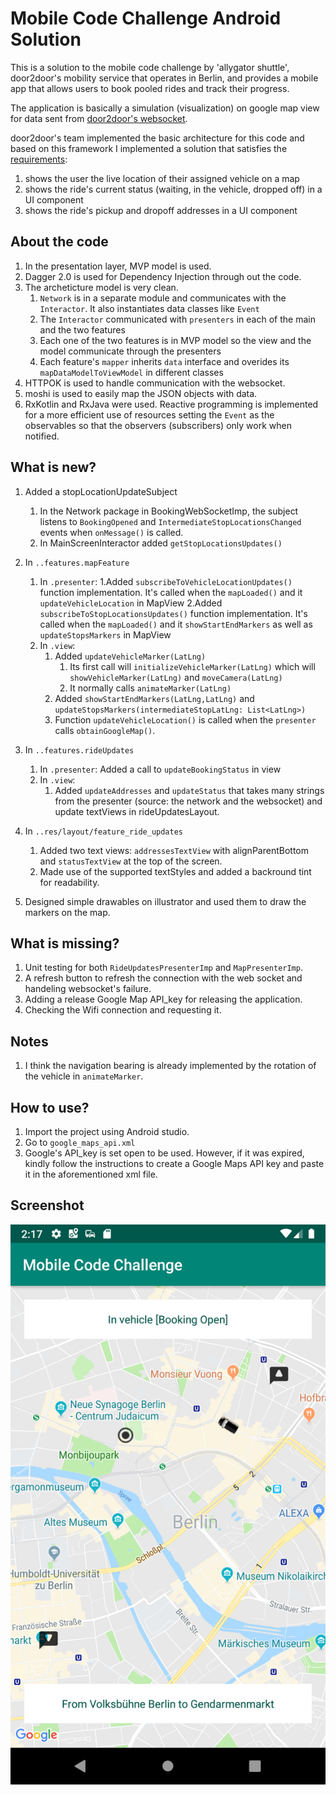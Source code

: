 # Mobile Code Challenge Android Solution

This is a solution to the mobile code challenge by 'allygator shuttle', door2door's mobility service that operates in Berlin, and provides a mobile app that allows users to book pooled rides and track their progress.

The application is basically a simulation (visualization) on google map view for data sent from [door2door's websocket](https://d2d-frontend-code-challenge.herokuapp.com/docs).

door2door's team implemented the basic architecture for this code and based on this framework I implemented a solution that satisfies 
the [requirements](https://github.com/door2door-io/d2d-code-challenges/tree/master/mobile):
 
1. shows the user the live location of their assigned vehicle on a map
2. shows the ride's current status (waiting, in the vehicle, dropped off) in a UI component
3. shows the ride's pickup and dropoff addresses in a UI component

## About the code
1. In the presentation layer, MVP model is used. 
2. Dagger 2.0 is used for Dependency Injection through out the code. 
3. The archeticture model is very clean. 
	1. `Network` is in a separate module and communicates with the `Interactor`. It also instantiates data classes like `Event`
	2. The `Interactor` communicated with `presenters` in each of the main and the two features
	3. Each one of the two features is in MVP model so the view and the model communicate through the presenters
	4. Each feature's `mapper` inherits `data` interface and overides its `mapDataModelToViewModel` in different classes
4. HTTPOK is used to handle communication with the websocket.
5. moshi is used to easily map the JSON objects with data.
6. RxKotlin and RxJava were used. Reactive programming is implemented for a more efficient use of resources setting the `Event` as the observables so that the observers (subscribers) only work when notified. 

## What is new? 

1. Added a stopLocationUpdateSubject 
	1. In the Network package in BookingWebSocketImp, the subject listens to `BookingOpened` and `IntermediateStopLocationsChanged` events when `onMessage()` is called.
	2. In MainScreenInteractor added `getStopLocationsUpdates()`

2. In `..features.mapFeature`
	1. In `.presenter`: 
		1.Added `subscribeToVehicleLocationUpdates()` function implementation. It's called when the `mapLoaded()` and it `updateVehicleLocation` in MapView 
		2.Added `subscribeToStopLocationsUpdates()` function implementation. It's called when the `mapLoaded()` and it `showStartEndMarkers` as well as `updateStopsMarkers` in MapView
	2. In `.view`: 
		1. Added `updateVehicleMarker(LatLng)` 
			1. Its first call will `initializeVehicleMarker(LatLng)` which will `showVehicleMarker(LatLng)` and `moveCamera(LatLng)` 
			2. It normally calls `animateMarker(LatLng)`
		2. Added `showStartEndMarkers(LatLng,LatLng)` and `updateStopsMarkers(intermediateStopLatLng: List<LatLng>)`
		3. Function `updateVehicleLocation()` is called when the `presenter` calls `obtainGoogleMap()`.

3. In `..features.rideUpdates`
	1. In `.presenter`: 
		Added a call to `updateBookingStatus` in view
	2. In `.view`: 
		1. Added `updateAddresses` and `updateStatus` that takes many strings from the presenter (source: the network and the websocket) and update textViews in rideUpdatesLayout.

4. In `..res/layout/feature_ride_updates`
	1. Added two text views: `addressesTextView` with alignParentBottom and `statusTextView` at the top of the screen.
	2. Made use of the supported textStyles and added a backround tint for readability.

5. Designed simple drawables on illustrator and used them to draw the markers on the map.

## What is missing?
1. Unit testing for both  `RideUpdatesPresenterImp` and `MapPresenterImp`.
2. A refresh button to refresh the connection with the web socket and handeling websocket's failure.
3. Adding a release Google Map API_key for releasing the application.
4. Checking the Wifi connection and requesting it.

## Notes
1. I think the navigation bearing is already implemented by the rotation of the vehicle in `animateMarker`.

## How to use?
1. Import the project using Android studio. 
2. Go to `google_maps_api.xml` 
3. Google's API_key is set open to be used. However, if it was expired, kindly follow the instructions to create a Google Maps API key and paste it in the aforementioned xml file.

## Screenshot
![](https://raw.githubusercontent.com/MichaelKMalak/mobile-code-challenge-solution-android/extras/img/Screenshot_2.png)
